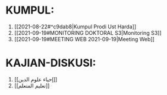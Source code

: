 # KUMPUL:
1. [[2021-08-22#^c9dab8|Kumpul Prodi Ust Harda]]
2. [[2021-09-19#MONITORING DOKTORAL S3|Monitoring S3]]
3. [[2021-09-19#MEETING WEB 2021-09-19|Meeting Web]]

# KAJIAN-DISKUSI:
1. [[إحياء علوم الدين]]
2. [[تعليم المتعلم]]